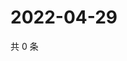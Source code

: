 # 2022-04-29

共 0 条

<!-- BEGIN WEIBO -->
<!-- 最后更新时间 Fri Apr 29 2022 06:13:15 GMT+0800 (China Standard Time) -->

<!-- END WEIBO -->
